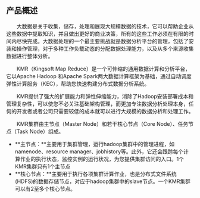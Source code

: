 ## 产品概述

　　大数据是关于收集，储存，处理和展现大规模数据的技术，它可以帮助企业从这些数据中提取知识，并且做出更好的商业决策，所有的这些工作必须在有限的时间内尽快完成。大数据处理的一个最主要挑战就是数据分析平台的管理，包括了安装和操作管理，对于多种工作负载动态的分配数据处理能力，以及从多个来源收集数据进行整体分析。
  
　　KMR（Kingsoft Map Reduce）是一个可伸缩的通用数据计算和分析平台，它以Apache Hadoop 和Apache Spark两大数据计算框架为基础，通过自动调度弹性计算服务（KEC），帮助您快速构建分布式数据分析系统。
  
　　KMR提供了强大的扩展能力和弹性伸缩能力，消除了Hadoop安装部署成本和管理复杂性，可以使您不必关注基础架构管理，而更加专注数据分析处理本身，任何的开发者或者公司只需要较低的成本就可以进行大规模的数据分析和处理工作。
  
　　KMR集群由主节点（Master Node）和若干核心节点（Core Node）、任务节点（Task Node）组成。
    
  * **主节点：**主要用于集群管理，运行hadoop集群中的管理进程，如namenode、resource manager、jobhistory等。此外，它还会跟踪每个计算作业的执行状态，监控实例的运行状况，为您提供集群访问的入口。1个KMR集群只有1个主节点
  * **核心节点：**主要用于执行各项集群计算作业，也是分布式文件系统(HDFS)的数据存储节点，对应于hadoop集群中的slave节点。一个KMR集群可以有2至多个核心节点。